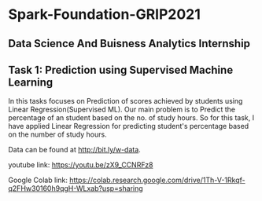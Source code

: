 # Spark-Foundation-GRIP2021
## Data Science And Buisness Analytics Internship
## Task 1: Prediction using Supervised Machine Learning
  In this tasks focuses on Prediction of scores achieved by students using Linear Regression(Supervised ML). Our main problem is to Predict the percentage of an student based on the no. of study hours. So for this task, I have applied Linear Regression for predicting student's percentage based on the number of study hours. 
  
  Data can be found at http://bit.ly/w-data. 
  
  youtube link: https://youtu.be/zX9_CCNRFz8
  
  Google Colab link: https://colab.research.google.com/drive/1Th-V-1Rkqf-q2FHw30160h9qgH-WLxab?usp=sharing
